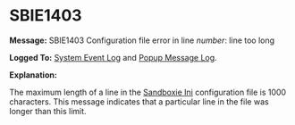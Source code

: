 # SBIE1403


**Message:** SBIE1403 Configuration file error in line _number_: line too long

**Logged To:** [System Event Log](SystemEventLog.md) and [Popup Message Log](PopupMessageLog.md).

**Explanation:**

The maximum length of a line in the [Sandboxie Ini](SandboxieIni.md) configuration file is 1000 characters. This message indicates that a particular line in the file was longer than this limit.
